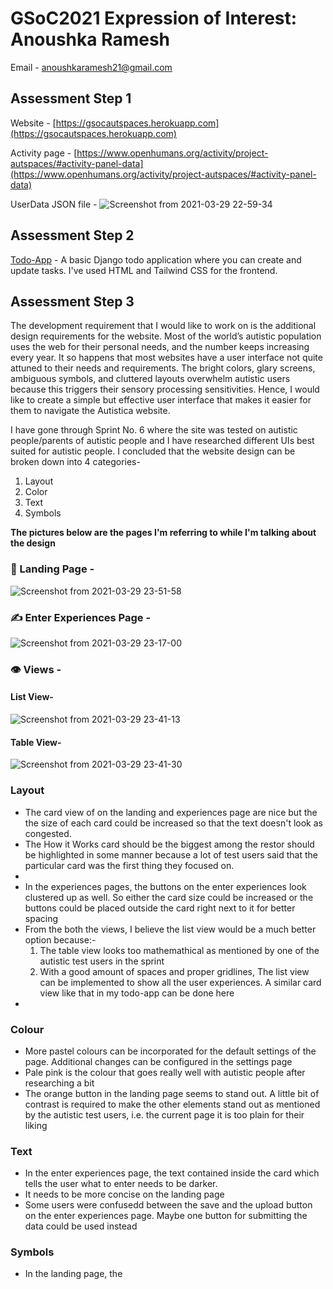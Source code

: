 # GSoC2021 Expression of Interest: Anoushka Ramesh
Email - anoushkaramesh21@gmail.com

## Assessment Step 1
Website - [https://gsocautspaces.herokuapp.com](https://gsocautspaces.herokuapp.com)

Activity page - [https://www.openhumans.org/activity/project-autspaces/#activity-panel-data](https://www.openhumans.org/activity/project-autspaces/#activity-panel-data)

UserData JSON file - 
![Screenshot from 2021-03-29 22-59-34](https://user-images.githubusercontent.com/73518403/112876035-a0388780-90e2-11eb-8e98-fd2a71a55d11.png)

## Assessment Step 2
[Todo-App](https://github.com/anoura12/todo-app) - A basic Django todo application where you can create and update tasks.
I've used HTML and Tailwind CSS for the frontend.

## Assessment Step 3
The development requirement that I would like to work on is the additional design requirements for the website.
Most of the world’s autistic population uses the web for their personal needs, and the number keeps increasing every year. It so happens that most websites have a user interface not quite attuned to their needs and requirements. The bright colors, glary screens, ambiguous symbols, and cluttered layouts overwhelm autistic users because this triggers their sensory processing sensitivities. Hence, I would like to create a simple but effective user interface that makes it easier for them to navigate the Autistica website. 

I have gone through Sprint No. 6 where the site was tested on autistic people/parents of autistic people and I have researched different UIs best suited for autistic people. I concluded that the website design can be broken down into 4 categories-
1. Layout
2. Color
3. Text
4. Symbols

**The pictures below are the pages I'm referring to while I'm talking about the design** 

### :book: Landing Page -
![Screenshot from 2021-03-29 23-51-58](https://user-images.githubusercontent.com/73518403/112881828-cada0e80-90e9-11eb-82f4-937600592b43.png)



### :writing_hand: Enter Experiences Page -
![Screenshot from 2021-03-29 23-17-00](https://user-images.githubusercontent.com/73518403/112880921-b5181980-90e8-11eb-8b74-0680a40c4e59.png)


### :eye: Views -
#### List View-
![Screenshot from 2021-03-29 23-41-13](https://user-images.githubusercontent.com/73518403/112880687-623e6200-90e8-11eb-8482-a32af7141892.png)


#### Table View-
![Screenshot from 2021-03-29 23-41-30](https://user-images.githubusercontent.com/73518403/112880697-65395280-90e8-11eb-85ef-3135cde426a8.png)




### Layout
* The card view of on the landing and experiences page are nice but the the size of each card could be increased so that the text doesn't look as congested.
* The How it Works card should be the biggest among the restor should be highlighted in some manner because a lot of test users said that the particular card was the first thing they focused on.
* 
* In the experiences pages, the buttons on the enter experiences look clustered up as well. So either the card size could be increased or the buttons could be placed outside the card right next to it for better spacing 
* From the both the views, I believe the list view would be a much better option because:-
  1. The table view looks too mathemathical as mentioned by one of the autistic test users in the sprint
  2. With a good amount of spaces and proper gridlines, The list view can be implemented to show all the user experiences. A similar card view like that in my todo-app can be done here
* 



### Colour
* More pastel colours can be incorporated for the default settings of the page. Additional changes can be configured in the settings page
* Pale pink is the colour that goes really well with autistic people after researching a bit
* The orange button in the landing page seems to stand out. A little bit of contrast is required to make the other elements stand out as mentioned by the autistic test users, i.e. the current page it is too plain for their liking

### Text
* In the enter experiences page, the text contained inside the card which tells the user what to enter needs to be darker.
* It needs to be more concise on the landing page
* Some users were confusedd between the save and the upload button on the enter experiences page. Maybe one button for submitting the data could be used instead

### Symbols
* In the landing page, the




